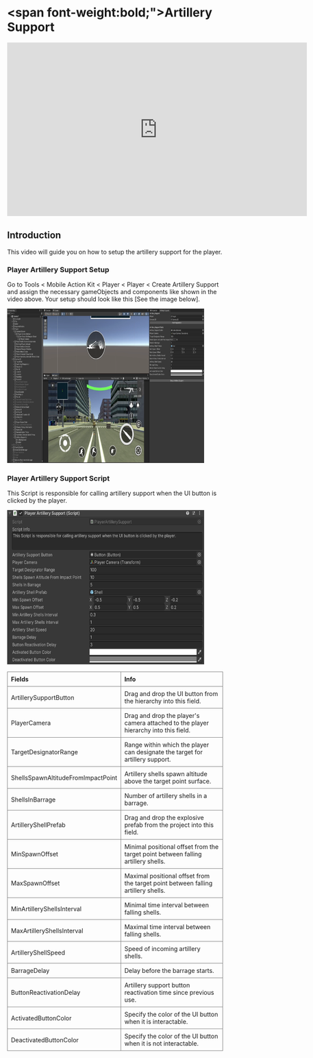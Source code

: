 # <span font-weight:bold;">Artillery Support</span>

<div class="video-container">
    <iframe width="700" height="405" src="https://www.youtube.com/embed/hVD0wtHb4UM?si=PUNwfF04UUhETk_2" title="YouTube video player" frameborder="0" allow="accelerometer; autoplay; clipboard-write; encrypted-media; gyroscope; picture-in-picture; web-share" referrerpolicy="strict-origin-when-cross-origin" allowfullscreen></iframe>
</div>

## Introduction
This video will guide you on how to setup the artillery support for the player.

### Player Artillery Support Setup
Go to Tools < Mobile Action Kit < Player < Player < Create Artillery Support and assign the necessary gameObjects and components like shown in the video above. Your setup should look like this [See the image below].

<img src="Images/ArtillerySupportSetup.png" alt="alt text" width="460" height="360">

### Player Artillery Support Script
This Script is responsible for calling artillery support when the UI button is clicked by the player.

<img src="Images/PlayerArtillerySupport_Script.png" alt="alt text" width="460" height="360">

<style>
    .custom-table {
        border-collapse: collapse;
        width: 100%;
    }
    .custom-table th, .custom-table td {
        border: 1px solid grey;
        padding: 8px;
        text-align: left;
    }
</style>

<table class="custom-table">
<tr>
<th>Fields</th>
<th>Info</th>
</tr>
<tr>
<td>ArtillerySupportButton</td>
<td>Drag and drop the UI button from the hierarchy into this field.</td>
</tr>
<tr>
<td>PlayerCamera</td>
<td>Drag and drop the player's camera attached to the player hierarchy into this field.</td>
</tr>
<tr>
<td>TargetDesignatorRange</td>
<td>Range within which the player can designate the target for artillery support.</td>
</tr>
<tr>
<td>ShellsSpawnAltitudeFromImpactPoint</td>
<td>Artillery shells spawn altitude above the target point surface.</td>
</tr>
<tr>
<td>ShellsInBarrage</td>
<td>Number of artillery shells in a barrage.</td>
</tr>
<tr>
<td>ArtilleryShellPrefab</td>
<td>Drag and drop the explosive prefab from the project into this field.</td>
</tr>
<tr>
<td>MinSpawnOffset</td>
<td>Minimal positional offset from the target point between falling artillery shells.</td>
</tr>
<tr>
<td>MaxSpawnOffset</td>
<td>Maximal positional offset from the target point between falling artillery shells.</td>
</tr>
<tr>
<td>MinArtilleryShellsInterval</td>
<td>Minimal time interval between falling shells.</td>
</tr>
<tr>
<td>MaxArtilleryShellsInterval</td>
<td>Maximal time interval between falling shells.</td>
</tr>
<tr>
<td>ArtilleryShellSpeed</td>
<td>Speed of incoming artillery shells.</td>
</tr>
<tr>
<td>BarrageDelay</td>
<td>Delay before the barrage starts.</td>
</tr>
<tr>
<td>ButtonReactivationDelay</td>
<td>Artillery support button reactivation time since previous use.</td>
</tr>
<tr>
<td>ActivatedButtonColor</td>
<td>Specify the color of the UI button when it is interactable.</td>
</tr>
<tr>
<td>DeactivatedButtonColor</td>
<td>Specify the color of the UI button when it is not interactable.</td>
</tr>
</table>
